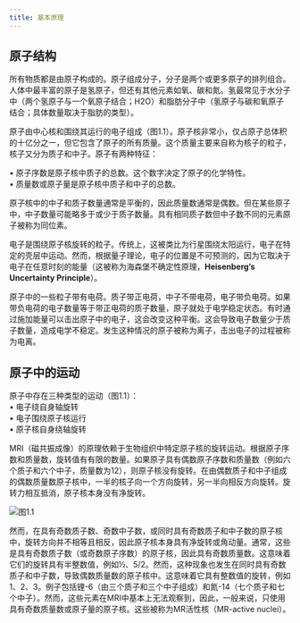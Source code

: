 ```yaml
---
title: 基本原理
---
```

## 原子结构

所有物质都是由原子构成的。原子组成分子，分子是两个或更多原子的排列组合。人体中最丰富的原子是氢原子，但还有其他元素如氧、碳和氮。氢最常见于水分子中（两个氢原子与一个氧原子结合；H2O）和脂肪分子中（氢原子与碳和氧原子结合；具体数量取决于脂肪的类型）。

原子由中心核和围绕其运行的电子组成（图1.1）。原子核非常小，仅占原子总体积的十亿分之一，但它包含了原子的所有质量。这个质量主要来自称为核子的粒子，核子又分为质子和中子。原子有两种特征：

• 原子序数是原子核中质子的总数。这个数字决定了原子的化学特性。  
• 质量数或原子量是原子核中质子和中子的总数。

原子核中的中子和质子数量通常是平衡的，因此质量数通常是偶数。但在某些原子中，中子数量可能略多于或少于质子数量。具有相同质子数但中子数不同的元素原子被称为同位素。

电子是围绕原子核旋转的粒子。传统上，这被类比为行星围绕太阳运行，电子在特定的壳层中运动。然而，根据量子理论，电子的位置是不可预测的，因为它取决于电子在任意时刻的能量（这被称为海森堡不确定性原理，**Heisenberg’s Uncertainty Principle**）。

原子中的一些粒子带有电荷。质子带正电荷，中子不带电荷，电子带负电荷。如果带负电荷的电子数量等于带正电荷的质子数量，原子就处于电学稳定状态。有时通过施加能量可以击出原子中的电子，这会改变这种平衡。这会导致电子数量少于质子数量，造成电学不稳定。发生这种情况的原子被称为离子，击出电子的过程被称为电离。

## 原子中的运动

原子中存在三种类型的运动（图1.1）：  
• 电子绕自身轴旋转  
• 电子围绕原子核运行  
• 原子核自身绕轴旋转

MRI（磁共振成像）的原理依赖于生物组织中特定原子核的旋转运动。根据原子序数和质量数，旋转值有有限的数量。如果原子具有偶数原子序数和质量数（例如六个质子和六个中子，质量数为12），则原子核没有旋转。在由偶数质子和中子组成的偶数质量数原子核中，一半的核子向一个方向旋转，另一半向相反方向旋转。旋转力相互抵消，原子核本身没有净旋转。

![图1.1](./figs/图1.1.jpg)

然而，在具有奇数质子数、奇数中子数，或同时具有奇数质子和中子数的原子核中，旋转方向并不相等且相反，因此原子核本身具有净旋转或角动量。通常，这些是具有奇数质子数（或奇数原子序数）的原子核，因此具有奇数质量数。这意味着它们的旋转具有半整数值，例如½、5/2。然而，这种现象也发生在同时具有奇数质子和中子数，导致偶数质量数的原子核中。这意味着它具有整数值的旋转，例如1、2、3。例子包括锂-6（由三个质子和三个中子组成）和氮-14（七个质子和七个中子）。然而，这些元素在MRI中基本上无法观察到，因此，一般来说，只使用具有奇数质量数或原子量的原子核。这些被称为MR活性核（MR-active nuclei）。